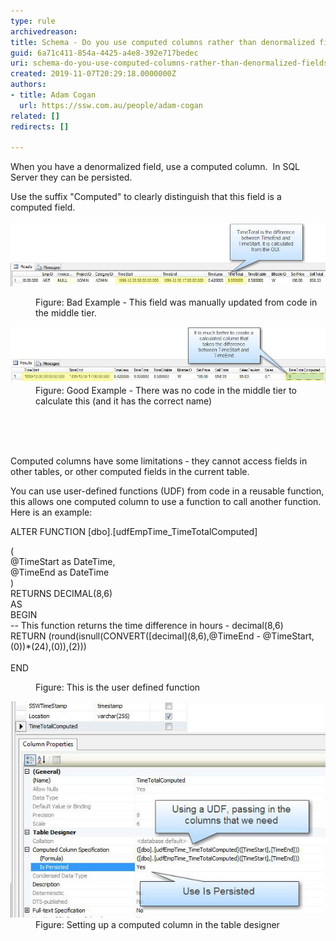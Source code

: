 ```yaml
---
type: rule
archivedreason: 
title: Schema - Do you use computed columns rather than denormalized fields?
guid: 6a71c411-854a-4425-a4e8-392e717bedec
uri: schema-do-you-use-computed-columns-rather-than-denormalized-fields
created: 2019-11-07T20:29:18.0000000Z
authors:
- title: Adam Cogan
  url: https://ssw.com.au/people/adam-cogan
related: []
redirects: []

---
```



<p>When you have a denormalized field, use a computed column.  In SQL Server ​they can be persisted.<br></p><p>Use the suffix "Computed" to clearly distinguish that this field is a computed field.<br><br><img src="NormalizedFields_Bad.jpg" alt="NormalizedFields_Bad.jpg style=" style="width:750px;" /><br></p><dl class="badImage"><dd>Figure: Bad Example - This field was manually​ updated from code in the middle tier.<br></dd></dl><dl class="goodImage"><dt>
      <img src="NormalizedFields_Good.jpg" alt="NormalizedFields_Good.jpg" style="width:750px;" />
   </dt><dd>Figure: Good Example​ - There was no code in the middle tier to calculate this (and it has the correct name)<br><br></dd></dl>
<br><excerpt class='endintro'></excerpt><br>
<p>Computed columns have some limitations - they cannot access fields in other tables, or other computed fields in the current table.<br></p><p>You can use user-defined functions (UDF) from code in a reusable function, this allows one computed column to use a function to call another function.  Here is an example:​<br></p><p>ALTER FUNCTION [dbo].[udfEmpTime_TimeTotalComputed]<br></p><p class="ssw15-rteElement-CodeArea"> (<br>@TimeStart as DateTime,<br>@TimeEnd as DateTime 
   <br>)<br>RETURNS DECIMAL(8,6)<br>AS<br>BEGIN<br>-- This function returns the time difference in hours - decimal(8,6)<br>​RETURN (round(isnull(CONVERT([decimal](8,6),@TimeEnd - @TimeStart,(0))*(24),(0)),(2)))<br><br> END​<br></p><dd class="ssw15-rteElement-FigureNormal">Figure: This is the user defined function<br></dd>
<dl class="image"><dt><img src="NormalizedFieldsDefine.jpg" alt="NormalizedFieldsDefine.jpg" /></dt><dd>Figure: Sett​ing up a computed column in the table designer​<br><br><br></dd></dl>


